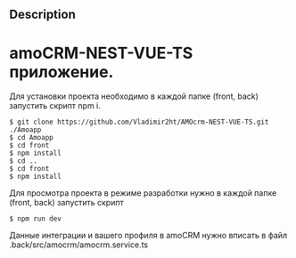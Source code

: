 
## Description
<h1>amoCRM-NEST-VUE-TS приложение.</h1>

Для установки проекта необходимо в каждой папке (front, back) запустить скрипт npm i.
```
$ git clone https://github.com/Vladimir2ht/AMOcrm-NEST-VUE-TS.git ./Amoapp
$ cd Amoapp
$ cd front
$ npm install
$ cd ..
$ cd front
$ npm install
```
Для просмотра проекта в режиме разработки нужно в каждой папке (front, back) запустить скрипт
```
$ npm run dev
```
Данные интеграции и вашего профиля в amoCRM нужно вписать в файл .back/src/amocrm/amocrm.service.ts